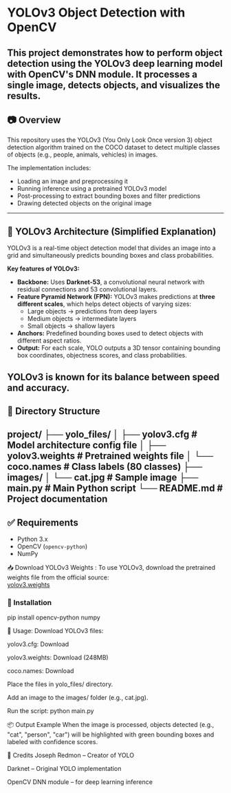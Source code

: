 # YOLOv3 Object Detection with OpenCV

This project demonstrates how to perform object detection using the YOLOv3 deep learning model with OpenCV's DNN module. It processes a single image, detects objects, and visualizes the results.
---

## 📷 Overview

This repository uses the YOLOv3 (You Only Look Once version 3) object detection algorithm trained on the COCO dataset to detect multiple classes of objects (e.g., people, animals, vehicles) in images.

The implementation includes:

- Loading an image and preprocessing it
- Running inference using a pretrained YOLOv3 model
- Post-processing to extract bounding boxes and filter predictions
- Drawing detected objects on the original image
---

## 🧠 YOLOv3 Architecture (Simplified Explanation)

YOLOv3 is a real-time object detection model that divides an image into a grid and simultaneously predicts bounding boxes and class probabilities.

**Key features of YOLOv3:**

- **Backbone:** Uses **Darknet-53**, a convolutional neural network with residual connections and 53 convolutional layers.
- **Feature Pyramid Network (FPN):** YOLOv3 makes predictions at **three different scales**, which helps detect objects of varying sizes:
  - Large objects → predictions from deep layers
  - Medium objects → intermediate layers
  - Small objects → shallow layers
- **Anchors:** Predefined bounding boxes used to detect objects with different aspect ratios.
- **Output:** For each scale, YOLO outputs a 3D tensor containing bounding box coordinates, objectness scores, and class probabilities.

YOLOv3 is known for its balance between speed and accuracy.
---

## 📁 Directory Structure

project/
├── yolo_files/
│ ├── yolov3.cfg # Model architecture config file
│ ├── yolov3.weights # Pretrained weights file
│ └── coco.names # Class labels (80 classes)
├── images/
│ └── cat.jpg # Sample image
├── main.py # Main Python script
└── README.md # Project documentation
---

## ✅ Requirements

- Python 3.x
- OpenCV (`opencv-python`)
- NumPy

📥 Download YOLOv3 Weights  :
To use YOLOv3, download the pretrained weights file from the official source:  
[yolov3.weights](https://pjreddie.com/media/files/yolov3.weights)

### 🔧 Installation

pip install opencv-python numpy

🚀 Usage:
Download YOLOv3 files:

yolov3.cfg: Download

yolov3.weights: Download (248MB)

coco.names: Download

Place the files in yolo_files/ directory.

Add an image to the images/ folder (e.g., cat.jpg).

Run the script:
python main.py

📦 Output Example
When the image is processed, objects detected (e.g., "cat", "person", "car") will be highlighted with green bounding boxes and labeled with confidence scores.

🙌 Credits
Joseph Redmon – Creator of YOLO

Darknet – Original YOLO implementation

OpenCV DNN module – for deep learning inference